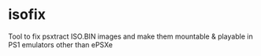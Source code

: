 isofix
======

Tool to fix psxtract ISO.BIN images and make them mountable &amp; playable in PS1 emulators other than ePSXe
